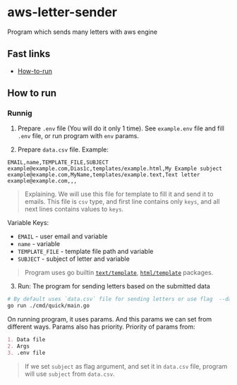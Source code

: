 # aws-letter-sender
Program which sends many letters with aws engine

## Fast links
- [How-to-run](#how-to-run)

## How to run
### Runnig
1. Prepare `.env` file (You will do it only 1 time). See `example.env` file and fill `.env` file, or run program with `env` params.

2. Prepare `data.csv` file. Example:
```csv
EMAIL,name,TEMPLATE_FILE,SUBJECT
example@example.com,Dias1c,templates/example.html,My Example subject
example@example.com,MyName,templates/example.text,Text letter
example@example.com,,,
```
> Explaining. We will use this file for template to fill it and send it to emails. This file is `csv` type, and first line contains only `keys`, and all next lines contains values to `keys`.

Variable Keys:
- `EMAIL` - user email and variable
- `name` - variable
- `TEMPLATE_FILE` - template file path and variable
- `SUBJECT` - subject of letter and variable

> Program uses go builtin [`text/template`](https://pkg.go.dev/text/template), [`html/template`](https://pkg.go.dev/html/template) packages.

3. Run:
The program for sending letters based on the submitted data
```bash
# By default uses `data.csv` file for sending letters or use flag  --data-file="YOUR_DATA_FILE"  
go run ./cmd/quick/main.go
```

On running program, it uses params. And this params we can set from different ways. Params also has priority.
Priority of params from:
```md
1. Data file
2. Args
3. .env file
```
> If we set `subject` as flag argument, and set it in `data.csv` file, program will use `subject` from `data.csv`.
